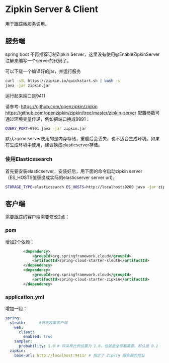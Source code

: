 Zipkin Server & Client
====================

用于跟踪微服务调用。

## 服务端
spring boot 不再推荐订制Zipkin Server，这里没有使用@EnableZipkinServer注解来编写一个server的代码了。

可以下载一个编译好的jar，并运行服务
```bash
curl -sSL https://zipkin.io/quickstart.sh | bash -s
java -jar zipkin.jar
```
运行起来端口是9411

请参考: https://github.com/openzipkin/zipkin
https://github.com/openzipkin/zipkin/tree/master/zipkin-server
配置参数可通过环境变量传递，例如把端口换成9991：
```bash
QUERY_PORT=9991 java -jar zipkin.jar
```

默认zipkin server使用的是内存存储，重启后会丢失，也不适合生成环境。如果在生成环境中使用，建议换成elasticserver存储。

### 使用Elasticssearch

首先要安装elasticserver，安装好后，用下面的命令启动zipkin server（ES_HOSTS值替换成实际的elasticserver server url)。
```bash
STORAGE_TYPE=elasticsearch ES_HOSTS=http://localhost:9200 java -jar zipkin.jar
```


## 客户端

需要跟踪的客户端需要修改2点：

### pom
增加2个依赖：
```xml
        <dependency>
            <groupId>org.springframework.cloud</groupId>
            <artifactId>spring-cloud-starter-sleuth</artifactId>
        </dependency>
        <dependency>
            <groupId>org.springframework.cloud</groupId>
            <artifactId>spring-cloud-starter-zipkin</artifactId>
        </dependency>
```

### application.yml
增加一段：
```yml
spring:
  sleuth:      #日志收集客户端
    web:
      client:
        enabled: true
    sampler:
      probability: 1.0 # 将采样比例设置为 1.0，也就是全部都需要。默认是 0.1
  zipkin:
    base-url: http://localhost:9411/ # 指定了 Zipkin 服务器的地址

```